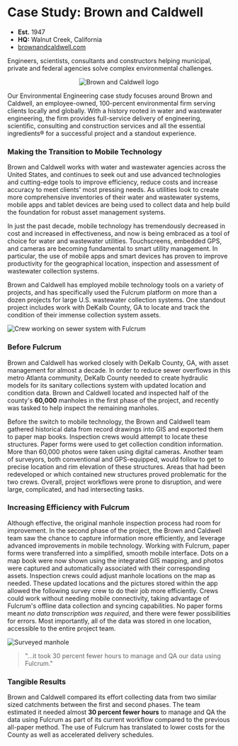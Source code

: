 # Case Study: Brown and Caldwell

* **Est.** 1947
* **HQ:** Walnut Creek, California
* [brownandcaldwell.com][0]

Engineers, scientists, consultants and constructors helping municipal, private and federal agencies solve complex environmental challenges.

<p style="text-align: center;"><img src="http://www.fulcrumapp.com/assets/img/cases/brownandcaldwell-logo.jpg" alt="Brown and Caldwell logo"</p>

Our Environmental Engineering case study focuses around Brown and Caldwell, an employee-owned, 100-percent environmental firm serving clients locally and globally. With a history rooted in water and wastewater engineering, the firm provides full-service delivery of engineering, scientific, consulting and construction services and all the essential ingredients® for a successful project and a standout experience.

### Making the Transition to Mobile Technology

Brown and Caldwell works with water and wastewater agencies across the United States, and continues to seek out and use advanced technologies and cutting-edge tools to improve efficiency, reduce costs and increase accuracy to meet clients' most pressing needs. As utilities look to create more comprehensive inventories of their water and wastewater systems, mobile apps and tablet devices are being used to collect data and help build the foundation for robust asset management systems.

In just the past decade, mobile technology has tremendously decreased in cost and increased in effectiveness, and now is being embraced as a tool of choice for water and wastewater utilities. Touchscreens, embedded GPS, and cameras are becoming fundamental to smart utility management. In particular, the use of mobile apps and smart devices has proven to improve productivity for the geographical location, inspection and assessment of wastewater collection systems.

Brown and Caldwell has employed mobile technology tools on a variety of projects, and has specifically used the Fulcrum platform on more than a dozen projects for large U.S. wastewater collection systems. One standout project includes work with DeKalb County, GA to locate and track the condition of their immense collection system assets.

![Crew working on sewer system with Fulcrum](http://www.fulcrumapp.com//assets/img/cases/bc-1.jpg)

### Before Fulcrum

Brown and Caldwell has worked closely with DeKalb County, GA, with asset management for almost a decade. In order to reduce sewer overflows in this metro Atlanta community, DeKalb County needed to create hydraulic models for its sanitary collections system with updated location and condition data. Brown and Caldwell located and inspected half of the county's **60,000** manholes in the first phase of the project, and recently was tasked to help inspect the remaining manholes.

Before the switch to mobile technology, the Brown and Caldwell team gathered historical data from record drawings into GIS and exported them to paper map books. Inspection crews would attempt to locate these structures. Paper forms were used to get collection condition information. More than 60,000 photos were taken using digital cameras. Another team of surveyors, both conventional and GPS-equipped, would follow to get to precise location and rim elevation of these structures. Areas that had been redeveloped or which contained new structures proved problematic for the two crews. Overall, project workflows were prone to disruption, and were large, complicated, and had intersecting tasks.

### Increasing Efficiency with Fulcrum

Although effective, the original manhole inspection process had room for improvement. In the second phase of the project, the Brown and Caldwell team saw the chance to capture information more efficiently, and leverage advanced improvements in mobile technology. Working with Fulcrum, paper forms were transferred into a simplified, smooth mobile interface. Dots on a map book were now shown using the integrated GIS mapping, and photos were captured and automatically associated with their corresponding assets. Inspection crews could adjust manhole locations on the map as needed. These updated locations and the pictures stored within the app allowed the following survey crew to do their job more efficiently. Crews could work without needing mobile connectivity, taking advantage of Fulcrum's offline data collection and syncing capabilities. No paper forms meant _no data transcription was required_, and there were fewer possibilities for errors. Most importantly, all of the data was stored in one location, accessible to the entire project team.

![Surveyed manhole](http://www.fulcrumapp.com//assets/img/cases/bc-2.jpg)

> "...it took 30 percent fewer hours to manage and QA our data using Fulcrum."

### Tangible Results

Brown and Caldwell compared its effort collecting data from two similar sized catchments between the first and second phases. The team estimated it needed almost **30 percent fewer hours** to manage and QA the data using Fulcrum as part of its current workflow compared to the previous all-paper method. The use of Fulcrum has translated to lower costs for the County as well as accelerated delivery schedules.

[0]: http://brownandcaldwell.com
